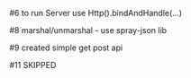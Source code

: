#6
to run Server use Http().bindAndHandle(...)

#8
marshal/unmarshal - use spray-json lib

#9
created simple get post api

#11 SKIPPED

